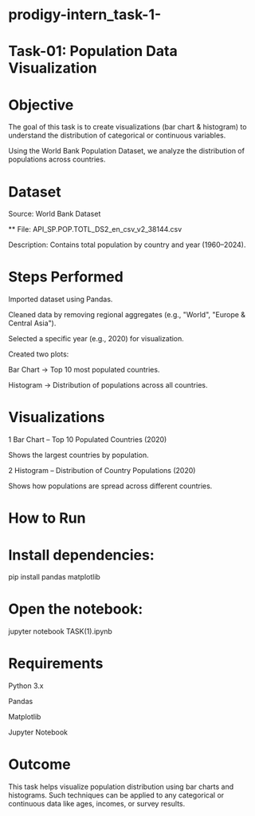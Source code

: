 # prodigy-intern_task-1-
# Task-01: Population Data Visualization
# Objective

The goal of this task is to create visualizations (bar chart & histogram) to understand the distribution of categorical or continuous variables.

Using the World Bank Population Dataset, we analyze the distribution of populations across countries.

# Dataset

Source: World Bank Dataset

** File: API_SP.POP.TOTL_DS2_en_csv_v2_38144.csv

Description: Contains total population by country and year (1960–2024).

# Steps Performed

Imported dataset using Pandas.

Cleaned data by removing regional aggregates (e.g., "World", "Europe & Central Asia").

Selected a specific year (e.g., 2020) for visualization.

Created two plots:

Bar Chart → Top 10 most populated countries.

Histogram → Distribution of populations across all countries.

# Visualizations
1 Bar Chart – Top 10 Populated Countries (2020)

Shows the largest countries by population.

2️ Histogram – Distribution of Country Populations (2020)

Shows how populations are spread across different countries.

# How to Run
# Install dependencies:

pip install pandas matplotlib

# Open the notebook:

jupyter notebook TASK(1).ipynb

# Requirements

Python 3.x

Pandas

Matplotlib

Jupyter Notebook

# Outcome

This task helps visualize population distribution using bar charts and histograms. Such techniques can be applied to any categorical or continuous data like ages, incomes, or survey results.
